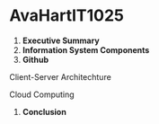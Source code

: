 # AvaHartIT1025
1. **Executive Summary**
1. **Information System Components**
1. **Github**

Client-Server Architechture

Cloud Computing
1. **Conclusion**
